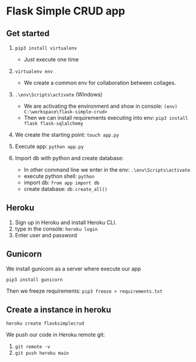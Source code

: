 # Flask Simple CRUD app

## Get started

1. `pip3 install virtualenv`
   - Just execute one time
2. `virtualenv env`
   - We create a common env for collaboration between collages.
3. `.\env\Scripts\activate` (Windows)
   - We are activating the environment and show in console: `(env) C:\workspace\flask-simple-crud>`
   - Then we can install requirements executing into env: `pip3 install flask flask-sqlalchemy`
4. We create the starting point: `touch app.py`

5. Execute app: `python app.py`

6. Import db with python and create database:

   - In other command line we enter in the env: `.\env\Scripts\activate`
   - execute python shell: `python`
   - import db: `from app import db`
   - create database: `db.create_all()`

## Heroku

1. Sign up in Heroku and install Heroku CLI.
2. type in the console: `heroku login`
3. Enter user and password

## Gunicorn

We install gunicorn as a server where execute our app

`pip3 install gunicorn`

Then we freeze requirements: `pip3 freeze > requirements.txt`

## Create a instance in heroku

`heroku create flasksimplecrud`

We push our code in Heroku remote git:

1. `git remote -v`
2. `git push heroku main`
